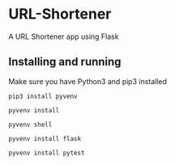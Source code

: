 # URL-Shortener
A URL Shortener app using Flask

## Installing and running

Make sure you have Python3 and pip3 installed

```
pip3 install pyvenv
```
```
pyvenv install
```
```
pyvenv shell
```
```
pyvenv install flask
```
```
pyvenv install pytest
```
